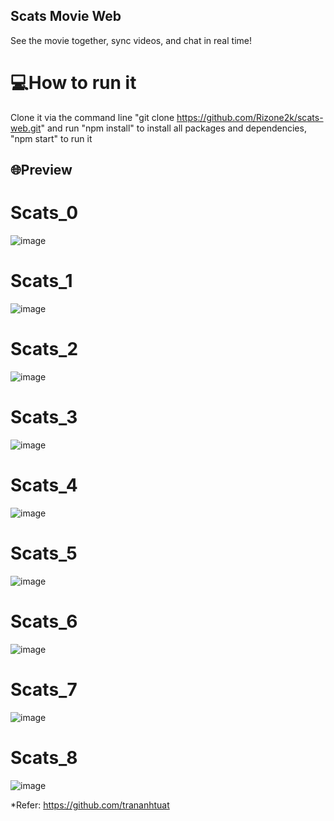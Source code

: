 ## Scats Movie Web
See the movie together, sync videos, and chat in real time!

# 💻How to run it
Clone it via the command line "git clone https://github.com/Rizone2k/scats-web.git" and run "npm install" to install all packages and dependencies, "npm start" to run it

## 🌐Preview
# Scats_0
![image](https://lh3.googleusercontent.com/u/1/drive-viewer/AFDK6gMf5Hup25Ou-01_wAo5G1_HngLqILiLrNQmczAmBHDjlw7cJ--gq53HTd4yz9iO3PFGXmNSo6iCMJ9B9NnOfoNSisUd=w1600-h789)

# Scats_1
![image](https://lh3.googleusercontent.com/u/1/drive-viewer/AFDK6gNDGW_-g2zVqflGzPrq0FDTqJ_q0b2Aid1VNHHdZeG0YbwYWC2HMalU8fL7heeTMPYcFEvZiVVs8FfQ1ZNaU_szavfp0g=w1600-h789)

# Scats_2
![image](https://lh3.googleusercontent.com/u/1/drive-viewer/AFDK6gMHF2dLNhB-xXG61fe2xBTCj_vd_KY11dnXS2vaWnrb1q1YgPTFJb7VSow126e7IV_TQkqftSlt1KbnS07et_iWlhle=w1600-h789)

# Scats_3
![image](https://lh3.googleusercontent.com/u/1/drive-viewer/AFDK6gNzG6dCJrojPUiGMmohXoWI03eb70zZ7z95dWqiAFi4WnMcFpCtJ7O4GcBJNz2tW5xhCR7pnYLJ7zrjmh1b_OJ2QxXy=w1600-h789)

# Scats_4
![image](https://lh3.googleusercontent.com/u/1/drive-viewer/AFDK6gPGn9elsWXTCUD70khPSDDRkuM7jjosko-2BiMC8UlbnxXCYjGuoQ29nfnWHE_HIIBBiTj3Lm5W4dKE4TpbI96zGr7fHg=w1600-h789)

# Scats_5
![image](https://lh3.googleusercontent.com/u/1/drive-viewer/AFDK6gMI5K1GvyciGiwSXoecxppNQgzL-D3bLQgDQfnCUFXOLl1efEaAelONpYUseHi7F281gbTD0GraHLr-qQ6kGMWJq4P_=w1600-h789)

# Scats_6
![image](https://lh3.googleusercontent.com/u/1/drive-viewer/AFDK6gMWWMgGcbA2UB6tFzcxMXXFcbKKGB3ba54aOg3QRX22QbCQ_4dZPkUnewUAzHNqHnGc2jxxUXkFI6W04xTQ458bZgSj=w1600-h789)

# Scats_7
![image](https://lh3.googleusercontent.com/u/1/drive-viewer/AFDK6gOC_KzBA0HatgHxPdWUViWOyZhZ7bLCoC8RGnLaXkqf2YDn_uCkkC5ZEgdshKnPllVzNsEQAYmjmK4XOiqKPT-VoNyteA=w1600-h789)

# Scats_8
![image](https://lh3.googleusercontent.com/u/1/drive-viewer/AFDK6gNTqQ3qSwQJgl4geRTE3-YjCi49w2qyt66vagJYhykYd7sh9qYJtqmWo74VN2NSAq9gEDAEwpBn2Be1bgkie9lzhADA=w1600-h789)

*Refer: https://github.com/trananhtuat
